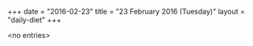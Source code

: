 +++
date = "2016-02-23"
title = "23 February 2016 (Tuesday)"
layout = "daily-diet"
+++


\<no entries\>

